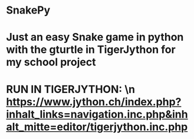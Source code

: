 # SnakePy
# Just an easy Snake game in python with the gturtle in TigerJython for my school project
# RUN IN TIGERJYTHON: \n https://www.jython.ch/index.php?inhalt_links=navigation.inc.php&inhalt_mitte=editor/tigerjython.inc.php
